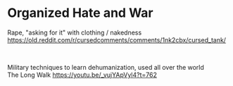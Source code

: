 # Organized Hate and War 

Rape, "asking for it" with clothing / nakedness    
https://old.reddit.com/r/cursedcomments/comments/1nk2cbx/cursed_tank/

&nbsp;

Military techniques to learn dehumanization, used all over the world    
The Long Walk https://youtu.be/_vujYApVyl4?t=762   
